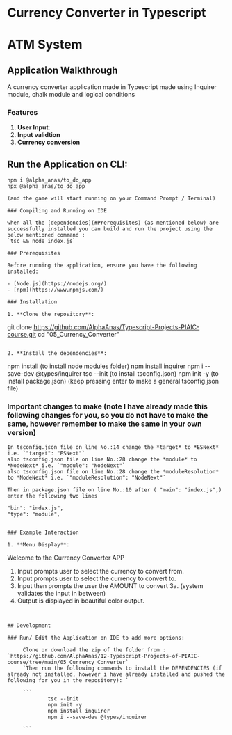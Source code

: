 # Currency Converter in Typescript

# ATM System

## Application Walkthrough

A currency converter application made in Typescript made using Inquirer module, chalk module and logical conditions

### Features

1. **User Input**: 
2. **Input validtion**
3. **Currency conversion**


## Run the Application on CLI:

```
npm i @alpha_anas/to_do_app 
npx @alpha_anas/to_do_app

(and the game will start running on your Command Prompt / Terminal)

### Compiling and Running on IDE

when all the [dependencies](#Prerequisites) (as mentioned below) are successfully installed you can build and run the project using the
below mentioned command :
`tsc && node index.js`

### Prerequisites

Before running the application, ensure you have the following installed:

- [Node.js](https://nodejs.org/)
- [npm](https://www.npmjs.com/)

### Installation

1. **Clone the repository**:

   ```
   git clone https://github.com/AlphaAnas/Typescript-Projects-PIAIC-course.git
   cd "05_Currency_Converter"
   ```

2. **Install the dependencies**:

   ```
   npm install (to install node modules folder)
   npm install inquirer
   npm i --save-dev @types/inquirer
   tsc --init   (to install tsconfig.json)
   npm init -y (to install package.json) (keep pressing enter to make a general tsconfig.json file)
### Important changes to make (note I have already made this following changes for you, so you do not have to make the same, however remember to make the same in your own version)

   ```
   In tsconfig.json file on line No.:14 change the *target* to *ESNext* i.e. `"target": "ESNext"` 
   also tsconfig.json file on line No.:28 change the *module* to *NodeNext* i.e. `"module": "NodeNext"`
   also tsconfig.json file on line No.:28 change the *moduleResolution* to *NodeNext* i.e. `"moduleResolution": "NodeNext"`

   Then in package.json file on line No.:10 after ( "main": "index.js",) enter the following two lines
   ```
    "bin": "index.js",
    "type": "module",
   ```

### Example Interaction

1. **Menu Display**:

   ```
   Welcome to the Currency Converter APP
   1. Input prompts user to select the currency to convert from.
   2.  Input prompts user to select the currency to convert to.
   3. Input then prompts the user the AMOUNT to convert
   3a. (system validates the input in between)
   4. Output is displayed in beautiful color output. 
   ```


## Development

### Run/ Edit the Application on IDE to add more options:

        Clone or download the zip of the folder from : `https://github.com/AlphaAnas/12-Typescript-Projects-of-PIAIC-course/tree/main/05_Currency_Converter`
        `Then run the following commands to install the DEPENDENCIES (if already not installed, however i have already installed and pushed the following for you in the repository): `

        ```
                tsc --init
                npm init -y
                npm install inquirer
                npm i --save-dev @types/inquirer

        ```

